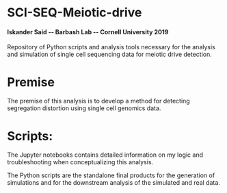 # SCI-SEQ-Meiotic-drive
#### Iskander Said -- Barbash Lab -- Cornell University 2019
Repository of Python scripts and analysis tools necessary for the analysis and simulation of single cell sequencing data for meiotic drive detection.

# Premise

The premise of this analysis is to develop a method for detecting segregation distortion using single cell genomics data.

# Scripts:
The Jupyter notebooks contains detailed information on my logic and troubleshooting when conceptualizing this analysis.

The Python scripts are the standalone final products for the generation of simulations and for the downstream analysis of the simulated and real data.

